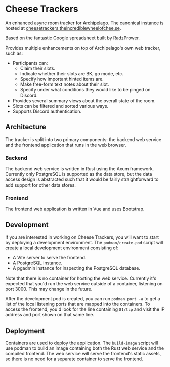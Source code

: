 # Cheese Trackers

An enhanced async room tracker for [Archipelago](https://archipelago.gg).  The
canonical instance is hosted at
[cheesetrackers.theincrediblewheelofchee.se](https://cheesetrackers.theincrediblewheelofchee.se/).

Based on the fantastic Google spreadsheet built by RadzPrower.

Provides multiple enhancements on top of Archipelago's own web tracker, such as:

* Participants can:
    * Claim their slots.
    * Indicate whether their slots are BK, go mode, etc.
    * Specify how important hinted items are.
    * Make free-form text notes about their slot.
    * Specify under what conditions they would like to be pinged on Discord.
* Provides several summary views about the overall state of the room.
* Slots can be filtered and sorted various ways.
* Supports Discord authentication.

## Architecture

The tracker is split into two primary components: the backend web service and
the frontend application that runs in the web browser.

### Backend

The backend web service is written in Rust using the Axum framework.  Currently
only PostgreSQL is supported as the data store, but the data access design is
abstracted such that it would be fairly straightforward to add support for other
data stores.

### Frontend

The frontend web application is written in Vue and uses Bootstrap.

## Development

If you are interested in working on Cheese Trackers, you will want to start by
deploying a development environment.  The `podman/create-pod` script will create
a local development environment consisting of:

* A Vite server to serve the frontend.
* A PostgreSQL instance.
* A pgadmin instance for inspecting the PostgreSQL database.

Note that there is no container for hosting the web service.  Currently it's
expected that you'd run the web service outside of a container, listening on
port 3000.  This may change in the future.

After the development pod is created, you can run `podman port -a` to get a list
of the local listening ports that are mapped into the containers.  To access the
frontend, you'd look for the line containing `81/tcp` and visit the IP address
and port shown on that same line.

## Deployment

Containers are used to deploy the application.  The `build-image` script will
use podman to build an image containing both the Rust web service and the
compiled frontend.  The web service will serve the frontend's static assets, so
there is no need for a separate container to serve the frontend.